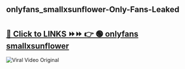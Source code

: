 
 ## onlyfans_smallxsunflower-Only-Fans-Leaked

# <h2><a href="https://clipsfans.com/onlyfans_smallxsunflower&ref=git">🔗 Click to LINKS ⏩⏩ 👉 🟢 onlyfans smallxsunflower </a></h2>

<a href="https://clipsfans.com/onlyfans_smallxsunflower&ref=git" rel="nofollow" data-target="animated-image.originalLink"><img src="https://i.ibb.co.com/xMMVF88/686577567.gif" alt="Viral Video Original" style="max-width: 100%; display: inline-block;" data-target="animated-image.originalImage"></a>
